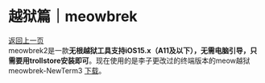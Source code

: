 # 越狱篇｜meowbrek
[返回上一页](https://liyu-qi.github.io "喜欢的话就关注李子吧")  
meowbrek2是一款**无根越狱工具支持iOS15.x（A11及以下），无需电脑引导，只需要用trollstore安装即可**。现在使用的是李子更改过的终端版本的meow越狱
meowbrek-NewTerm3 [下载](https://github.com/liyu-qi/liyu-qi.github.io/releases/download/meow-NewTerm3beta/meow_1.1.7-NewTerm3.beta.ipa "喜欢的话就关注李子吧")。
